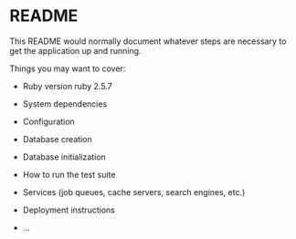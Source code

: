 # README

This README would normally document whatever steps are necessary to get the
application up and running.

Things you may want to cover:

* Ruby version
ruby 2.5.7

* System dependencies

* Configuration

* Database creation

* Database initialization

* How to run the test suite

* Services (job queues, cache servers, search engines, etc.)

* Deployment instructions

* ...
